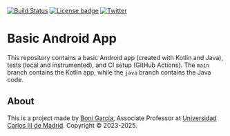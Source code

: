 [![Build Status](https://github.com/bonigarcia/android-basic-app/workflows/build/badge.svg)](https://github.com/bonigarcia/android-basic-app/actions)
[![License badge](https://img.shields.io/badge/license-Apache2-green.svg)](http://www.apache.org/licenses/LICENSE-2.0)
[![Twitter](https://img.shields.io/badge/follow-@boni_gg-green.svg)](https://twitter.com/boni_gg)

# Basic Android App

This repository contains a basic Android app (created with Kotlin and Java), tests (local and instrumented), and CI setup (GitHub Actions). The `main` branch contains the Kotlin app, while the `java` branch contains the Java code.

## About

This is a project made by [Boni García](https://bonigarcia.dev/), Associate Professor at [Universidad Carlos III de Madrid](https://www.it.uc3m.es/bogarcia/index.html). Copyright &copy; 2023-2025.
